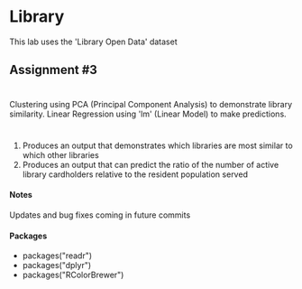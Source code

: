 # Library
This lab uses the 'Library Open Data' dataset

## Assignment #3 
# 
Clustering using PCA (Principal Component Analysis) to demonstrate library similarity.
Linear Regression using 'lm' (Linear Model) to make predictions.
# 
1. Produces an output that demonstrates which libraries are most similar to which other libraries
2. Produces an output that can predict the ratio of the number of active library cardholders relative to the resident population served


#### Notes
Updates and bug fixes coming in future commits

#### Packages
* packages("readr")
* packages("dplyr")
* packages("RColorBrewer")
